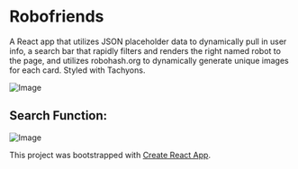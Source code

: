 # Robofriends

A React app that utilizes JSON placeholder data to dynamically pull in user info, a search bar that rapidly filters and renders the right named robot to the page, and utilizes robohash.org to dynamically generate unique images for each card. Styled with Tachyons.

![Image](https://github.com/user-attachments/assets/849cd26e-3689-4346-9324-5959354c74bc)

## Search Function: 
![Image](https://github.com/user-attachments/assets/dc1b95fd-194b-4003-a170-60e7b8859068)

This project was bootstrapped with [Create React App](https://github.com/facebook/create-react-app).

